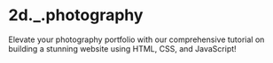 # 2d._.photography
Elevate your photography portfolio with our comprehensive tutorial on building a stunning website using HTML, CSS, and JavaScript!
